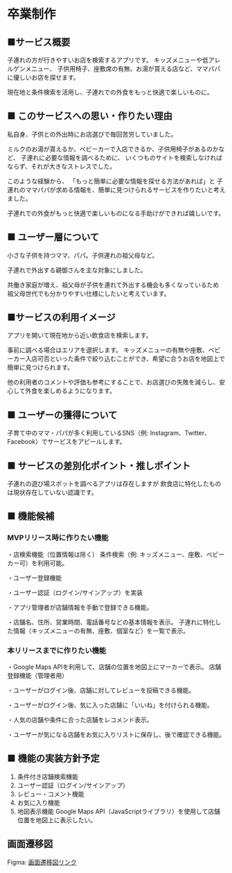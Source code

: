 # 卒業制作

## ■サービス概要
子連れの方が行きやすいお店を検索するアプリです。
キッズメニューや低アレルゲンメニュー、
子供用椅子、座敷席の有無、お湯が貰える店など、ママパパに優しいお店を探せます。

現在地と条件検索を活用し、子連れでの外食をもっと快適で楽しいものに。

## ■ このサービスへの思い・作りたい理由
私自身、子供との外出時にお店選びで毎回苦労していました。

ミルクのお湯が貰えるか、ベビーカーで入店できるか、子供用椅子があるのかなど、
子連れに必要な情報を調べるために、
いくつものサイトを検索しなければならず、それが大きなストレスでした。

このような経験から、
「もっと簡単に必要な情報を探せる方法があれば」と
子連れのママパパが求める情報を、簡単に見つけられるサービスを作りたいと考えました。

子連れでの外食がもっと快適で楽しいものになる手助けができれば嬉しいです。

## ■ ユーザー層について
小さな子供を持つママ、パパ。子供連れの祖父母など。

子連れで外出する親御さんを主な対象にしました。

共働き家庭が増え、祖父母が子供を連れて外出する機会も多くなっているため
祖父母世代でも分かりやすい仕様にしたいと考えています。

## ■サービスの利用イメージ
アプリを開いて現在地から近い飲食店を検索します。

事前に調べる場合はエリアを選択します。
キッズメニューの有無や座敷、ベビーカー入店可否といった条件で絞り込むことができ、希望に合うお店を地図上で簡単に見つけられます。

他の利用者のコメントや評価も参考にすることで、お店選びの失敗を減らし、安心して外食を楽しめるようになります。

## ■ ユーザーの獲得について
子育て中のママ・パパが多く利用しているSNS（例: Instagram、Twitter、Facebook）でサービスをアピールします。

## ■ サービスの差別化ポイント・推しポイント
子連れの遊び場スポットを調べるアプリは存在しますが
飲食店に特化したものは現状存在していない認識です。

## ■ 機能候補
### MVPリリース時に作りたい機能
・店検索機能（位置情報は除く）
条件検索（例: キッズメニュー、座敷、ベビーカー可）を利用可能。

・ユーザー登録機能

・ユーザー認証（ログイン/サインアップ）を実装

・アプリ管理者が店舗情報を手動で登録できる機能。

・店舗名、住所、営業時間、電話番号などの基本情報を表示。
子連れに特化した情報（キッズメニューの有無、座敷、個室など）を一覧で表示。



### 本リリースまでに作りたい機能

・Google Maps APIを利用して、店舗の位置を地図上にマーカーで表示。
店舗登録機能（管理者用）

・ユーザーがログイン後、店舗に対してレビューを投稿できる機能。

・ユーザーがログイン後、気に入った店舗に「いいね」を付けられる機能。

・人気の店舗や条件に合った店舗をレコメンド表示。

・ユーザーが気になる店舗をお気に入りリストに保存し、後で確認できる機能。


## ■ 機能の実装方針予定
1. 条件付き店舗検索機能
2. ユーザー認証（ログイン/サインアップ）
3. レビュー・コメント機能
4. お気に入り機能
5. 地図表示機能
   Google Maps API（JavaScriptライブラリ）を使用して店舗位置を地図上に表示したい。


## 画面遷移図
Figma: [画面遷移図リンク](https://www.figma.com/design/BQKAu3ctg5KNssGfc54kTR/%E5%8D%92%E5%88%B6?node-id=3311-2&p=f&t=uuTD3tlL4LeN2OVu-0)
